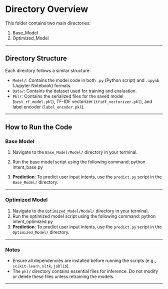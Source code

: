 # Directory Overview

This folder contains two main directories:

1. Base_Model
2. Optimized_Model

---

## Directory Structure

Each directory follows a similar structure:
- `Model/`: Contains the model code in both `.py` (Python script) and `.ipynb` (Jupyter Notebook) formats.
- `Data/`: Contains the dataset used for training and evaluation.
- `Pkl/`: Contains the serialized files for the saved model (`best_rf_model.pkl`), TF-IDF vectorizer (`tfidf_vectorizer.pkl`), and label encoder (`label_encoder.pkl`).

---

## How to Run the Code

### Base Model
1. Navigate to the `Base_Model/Model/` directory in your terminal.
2. Run the base model script using the following command:
python intent_base.py

3. **Prediction**: To predict user input intents, use the `predict.py` script in the `Base_Model/` directory.

---

### Optimized Model
1. Navigate to the `Optimized_Model/Model/` directory in your terminal.
2. Run the optimized model script using the following command:
python intent_optimized.py
3. **Prediction**: To predict user input intents, use the `predict.py` script in the `Optimized_Model/` directory.

---

### Notes
- Ensure all dependencies are installed before running the scripts (e.g., `scikit-learn`, `nltk`, `joblib`).
- The `pkl/` directory contains essential files for inference. Do not modify or delete these files unless retraining the models.

---
